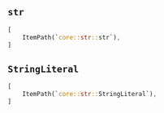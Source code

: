## `str`

```rust
[
    ItemPath(`core::str::str`),
]
```

## `StringLiteral`

```rust
[
    ItemPath(`core::str::StringLiteral`),
]
```
